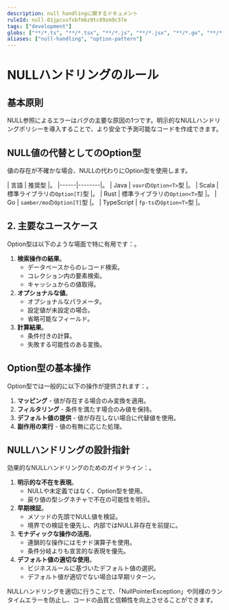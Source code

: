 ```yaml
---
description: null handlingに関するドキュメント
ruleId: null-01jpcvxfxbfm6z9tc89zm9c37e
tags: ["development"]
globs: ["**/*.ts", "**/*.tsx", "**/*.js", "**/*.jsx", "**/*.go", "**/*.rs", "**/*.scala"]
aliases: ["null-handling", "option-pattern"]
---
```



# NULLハンドリングのルール

## 基本原則

NULL参照によるエラーはバグの主要な原因の1つです。明示的なNULLハンドリングポリシーを導入することで、より安全で予測可能なコードを作成できます。

## NULL値の代替としてのOption型

値の存在が不確かな場合、NULLの代わりにOption型を使用します。

| 言語 | 推奨型 |。
|------|--------|。
| Java | `vavr`の`Option<T>`型 |。
| Scala | 標準ライブラリの`Option[T]`型 |。
| Rust | 標準ライブラリの`Option<T>`型 |。
| Go | `samber/mo`の`Option[T]`型 |。
| TypeScript | `fp-ts`の`Option<T>`型 |。

## 2. 主要なユースケース

Option型は以下のような場面で特に有用です：。

1. **検索操作の結果**。
   - データベースからのレコード検索。
   - コレクション内の要素検索。
   - キャッシュからの値取得。
1. **オプショナルな値**。
   - オプショナルなパラメータ。
   - 設定値が未設定の場合。
   - 省略可能なフィールド。
1. **計算結果**。
   - 条件付きの計算。
   - 失敗する可能性のある変換。

## Option型の基本操作

Option型では一般的に以下の操作が提供されます：。

1. **マッピング** - 値が存在する場合のみ変換を適用。
2. **フィルタリング** - 条件を満たす場合のみ値を保持。
3. **デフォルト値の提供** - 値が存在しない場合に代替値を使用。
4. **副作用の実行** - 値の有無に応じた処理。

## NULLハンドリングの設計指針

効果的なNULLハンドリングのためのガイドライン：。

1. **明示的な不在を表現**。
   - NULLや未定義ではなく、Option型を使用。
   - 戻り値の型シグネチャで不在の可能性を明示。
1. **早期検証**。
   - メソッドの先頭でNULL値を検証。
   - 境界での検証を優先し、内部ではNULL非存在を前提に。
1. **モナディックな操作の活用**。
   - 連鎖的な操作にはモナド演算子を使用。
   - 条件分岐よりも宣言的な表現を優先。
1. **デフォルト値の適切な使用**。
   - ビジネスルールに基づいたデフォルト値の選択。
   - デフォルト値が適切でない場合は早期リターン。

NULLハンドリングを適切に行うことで、「NullPointerException」や同様のランタイムエラーを防止し、コードの品質と信頼性を向上させることができます。